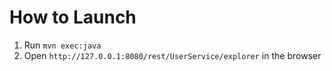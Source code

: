 
# How to Launch

1. Run ``mvn exec:java``
2. Open ``http://127.0.0.1:8080/rest/UserService/explorer`` in the browser

